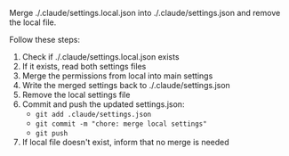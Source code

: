 Merge ./.claude/settings.local.json into ./.claude/settings.json and remove the local file.

Follow these steps:
1. Check if ./.claude/settings.local.json exists
2. If it exists, read both settings files
3. Merge the permissions from local into main settings
4. Write the merged settings back to ./.claude/settings.json
5. Remove the local settings file
6. Commit and push the updated settings.json:
   - `git add .claude/settings.json`
   - `git commit -m "chore: merge local settings"`
   - `git push`
7. If local file doesn't exist, inform that no merge is needed